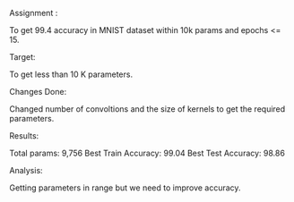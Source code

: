 Assignment : 

To get 99.4 accuracy in MNIST dataset within 10k params and epochs <= 15.

Target:

To get less than 10 K parameters.

Changes Done:

Changed number of convoltions and the size of kernels to get the required parameters.

Results:

Total params: 9,756
Best Train Accuracy: 99.04
Best Test Accuracy: 98.86

Analysis: 

Getting parameters in range but we need to improve accuracy.

